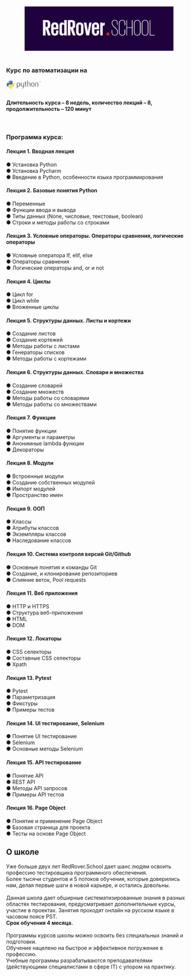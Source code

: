 <p align="center">
<a href="https://redrover.school/ru">
   <img width="80%" src="img/redrover.png" alt="RedRover school"/>
</a>
 
 
<br>
<br>


### Курс по автоматизации на <p align="center">
<img width="20%" title="Python" src="img/Python.svg">



#### Длительность курса – 8 недель, количество лекций – 8, продолжительность – 120 минут</strong>
<br>

### Программа курса:

#### Лекция 1. Вводная лекция
● Установка Python
<br>
● Установка Pycharm
<br>
● Введение в Python, особенности языка программирования
<br>


#### Лекция 2. Базовые понятия Python
● Переменные
<br>
● Функции ввода и вывода
<br>
● Типы данных (None, числовые, текстовые, boolean)
<br>
● Строки и методы работы со строками
<br>

#### Лекция 3. Условные операторы. Операторы сравнения, логические операторы

● Условные оператора If, elif, else
<br>
● Операторы сравнения
<br>
● Логические операторы and, or и not
<br>

#### Лекция 4. Циклы

● Цикл for
<br>
● Цикл while
<br>
● Вложенные циклы
<br>

#### Лекция 5. Структуры данных. Листы и кортежи

● Создание листов
<br>
● Создание кортежей
<br>
● Методы работы с листами
<br>
● Генераторы списков
<br>
● Методы работы с кортежами
<br>

#### Лекция 6. Структуры данных. Словари и множества

● Создание словарей
<br>
● Создание множеств
<br>
● Методы работы со словарями
<br>
● Методы работы со множествами
<br>

#### Лекция 7. Функции

● Понятие функции
<br>
● Аргументы и параметры
<br>
● Анонимные lambda функции
<br>
● Декораторы
<br>

#### Лекция 8. Модули

● Встроенные модули
<br>
● Создание собственных модулей
<br>
● Импорт модулей
<br>
● Пространство имен
<br>

#### Лекция 9. ООП

● Классы
<br>
● Атрибуты классов
<br>
● Экземпляры классов
<br>
● Наследование классов
<br>

#### Лекция 10. Система контроля версий Git/Github

● Основные понятия и команды Git
<br>
● Cоздание, и клонирование репозиториев
<br>
● Слияние веток, Pool requests
<br>

#### Лекция 11. Веб приложения

● HTTP и HTTPS
<br>
● Структура веб-приложения
<br>
● HTML
<br>
● DOM
<br>

#### Лекция 12. Локаторы

● CSS селекторы
<br>
● Составные CSS селекторы
<br>
● Xpath
<br>

#### Лекция 13. Pytest

● Pytest
<br>
● Параметризация
<br>
● Фикстуры
<br>
● Примеры тестов
<br>

#### Лекция 14. UI тестирование, Selenium

● Понятие UI тестирование
<br>
● Selenium
<br>
● Основные методы Selenium
<br>

#### Лекция 15. API тестирование

● Понятие API
<br>
● REST API
<br>
● Методы API запросов
<br>
● Примеры API тестов

#### Лекция 16. Page Object

● Понятие и применение Page Object
<br>
● Базовая страница для проекта
<br>
● Тесты на основе Page Object
<br>


## О школе 
Уже больше двух лет RedRover.School дает шанс людям освоить профессию тестировщика программного обеспечения.
<br>
Более тысячи студентов и 5 потоков обучения, которые доверились нам, делая первые шаги в новой карьере, и остались довольны.
<br>
<br>
Данная школа дает обширные систематизированные знания в разных областях тестирования, предусматривает дополнительные курсы, участие в проектах.
Занятия проходят онлайн на русском языке в часовом поясе PST.
<br>
<strong> Срок обучения 4 месяца. </strong>
<br>
<br>
Программы курсов школы можно освоить без специальных знаний и подготовки.
<br>
Обучение нацелено на быстрое и эффективное погружение в профессию.
<br>
Учебные программы разрабатываются преподавателями (действующими специалистами в сфере IT) с упором на практику.

